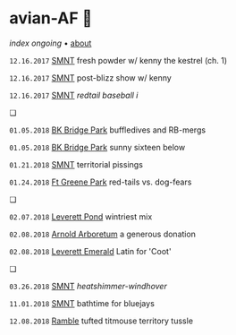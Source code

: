 # avian-AF 🐓

_index ongoing_ • [about](https://vados.pdpd.org/about)

`12.16.2017` [SMNT](https://pi.pdpd.org/2017-1216a) fresh powder w/ kenny the kestrel (ch. 1)

`12.16.2017` [SMNT](https://pi.pdpd.org/2017-1216b) post-blizz show w/ kenny

`12.16.2017` [SMNT](https://pi.pdpd.org/2017-1216-redtail-baseball-i) _redtail baseball i_

❏

`01.05.2018` [BK Bridge Park](https://pi.pdpd.org/2018-0105a) buffledives and RB-mergs

`01.05.2018` [BK Bridge Park](https://pi.pdpd.org/2018-0105b) sunny sixteen below

`01.21.2018` [SMNT](https://pi.pdpd.org/2018-0121) territorial pissings

`01.24.2018` [Ft Greene Park]() red-tails vs. dog-fears

❏

`02.07.2018` [Leverett Pond](https://pi.pdpd.org/2018-0207) wintriest mix

`02.08.2018` [Arnold Arboretum](https://pi.pdpd.org/2018-0208-aa) a generous donation

`02.08.2018` [Leverett Emerald](https://pi.pdpd.org/2018-0208-lp) Latin for 'Coot'

❏

`03.26.2018` [SMNT](https://pi.pdpd.org/2018-0326) _heatshimmer-windhover_

`11.01.2018` [SMNT](https://pi.pdpd.org/2018-1101-bluejay-bathtime) bathtime for bluejays

`12.08.2018` [Ramble](https://pi.pdpd.org/2018-1208-titmouse-tussle) tufted titmouse territory tussle
